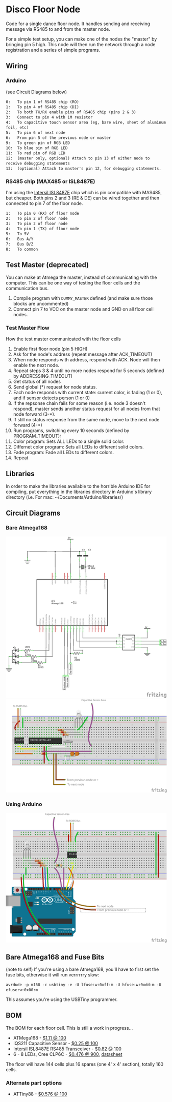 Disco Floor Node
================

Code for a single dance floor node. It handles sending and
receiving message via RS485 to and from the master node.

For a simple test setup, you can make one of the nodes the "master"
by bringing pin 5 high. This node will then run the network through
a node registration and a series of simple programs.

## Wiring

### Arduino

(see Circuit Diagrams below)

```
0:   To pin 1 of RS485 chip (RO)
1:   To pin 4 of RS485 chip (DI)
2:   To both TX/RX enable pins of RS485 chip (pins 2 & 3)
3:   Connect to pin 4 with 1M resistor
4:   To capacitive touch sensor area (eg, bare wire, sheet of aluminum foil, etc)
5:   To pin 6 of next node
6:   From pin 5 of the previous node or master
9:   To green pin of RGB LED
10:  To blue pin of RGB LED
11:  To red pin of RGB LED
12:  (master only, optional) Attach to pin 13 of either node to receive debugging statements
13:  (optional) Attach to master's pin 12, for debugging statements.
```

### RS485 chip (MAX485 or ISL8487E)

I'm using the [Intersil ISL8487E](http://www.digikey.com/product-detail/en/ISL8487EIBZ/ISL8487EIBZ-ND/1034816) chip
which is pin compatible with MAS485, but cheaper. Both pins 2 and 3 (RE & DE) can be wired together and then connected
to pin 7 of the floor node.

```
1:   To pin 0 (RX) of floor node
2:   To pin 2 of floor node
3:   To pin 2 of floor node
4:   To pin 1 (TX) of floor node
5:   To 5V
6:   Bus A/Y
7:   Bus B/Z
8:   To common
```

## Test Master (deprecated)

You can make at Atmega the master, instead of communicating with the computer. This can be one way of testing the floor cells and the communication bus.

1. Compile program with `DUMMY_MASTER` defined (and make sure those blocks are uncommented)
2. Connect pin 7 to VCC on the master node and GND on all floor cell nodes.

### Test Master Flow

How the test master communicated with the floor cells

1. Enable first floor node (pin 5 HIGH)
2. Ask for the node's address (repeat message after ACK_TIMEOUT)
3. When node responds with address, respond with ACK. Node will then enable the next node.
4. Repeat steps 3 & 4 until no more nodes respond for 5 seconds (defined by ADDRESSING_TIMEOUT)
5. Get status of all nodes
  1. Send global (*) request for node status.
  2. Each node responds with current state: current color, is fading (1 or 0), and if sensor detects person (1 or 0)
  3. If the repsonse chain fails for some reason (i.e. node 3 doesn't respond), master sends another status
     request for all nodes from that node forward (3-*).
  4. If still no status response from the same node, move to the next node forward (4-*)
6. Run programs, switching every 10 seconds (defined by PROGRAM_TIMEOUT):
  1. Color program: Sets ALL LEDs to a single solid color.
  2. Differnet color program: Sets all LEDs to different solid colors.
  3. Fade program: Fade all LEDs to different colors.
  4. Repeat

## Libraries

In order to make the libraries available to the horrible Arduino IDE for compiling, put everything in the libraries directory
in Arduino's library directory (i.e. For mac: ~/Documents/Arduino/libraries/)

## Circuit Diagrams

### Bare Atmega168
![Schematic](/Arduino/DiscoFloorNode/circuit/DiscoFloor_schem.png)
![BreadBoard](/Arduino/DiscoFloorNode/circuit/DiscoFloor_breadboard.png)

### Using Arduino
![Arduino](/Arduino/DiscoFloorNode/circuit/Arduino_breadboard.png)

## Bare Atmega168 and Fuse Bits
(note to self)
If you're using a bare Atmega168, you'll have to first set the fuse bits, otherwise it will run verrrrrry slow:
```
avrdude -p m168 -c usbtiny -e -U lfuse:w:0xff:m -U hfuse:w:0xdd:m -U efuse:w:0x00:m
```
This assumes you're using the USBTiny programmer.

## BOM
The BOM for each floor cell. This is still a work in progress...

 * ATMega168 - [$1.11 @ 100](http://www.mouser.com/ProductDetail/Atmel/ATMEGA168PB-AU/?qs=sGAEpiMZZMu9ReDVvI6ax8DxQ%252bQivSYSPREPHokDdWBsFWHIf38bWQ%3d%3d)
 * IQS211 Capacitive Sensor - [$0.25 @ 100](http://www.mouser.com/ProductDetail/Azoteq/IQS211-00000000-TSR/?qs=sGAEpiMZZMsgNhPy3wz0s8Jk1JcR4n4y3Mm342ZDVxo%3d)
 * Intersil ISL8487E RS485 Transceiver - [$0.82 @ 100](http://www.digikey.com/product-detail/en/ISL8487EIBZ/ISL8487EIBZ-ND/1034816)
 * 6 - 8 LEDs, Cree CLP6C - [$0.476 @ 900](http://www.mouser.com/Search/ProductDetail.aspx?R=CLP6C-FKB-CK1P1G1BB7R3R3virtualkey57280000virtualkey941-P6CFKBCK1P1G17R3), [datasheet](http://media.digikey.com/pdf/Data%20Sheets/CREE%20Power/CLP6C-FKB.pdf)

The floor will have 144 cells plus 16 spares (one 4' x 4' section), totally 160 cells.

 ### Alternate part options

 * ATTiny88 - [$0.576 @ 100](http://www.mouser.com/ProductDetail/Atmel/ATTINY88-MU/?qs=sGAEpiMZZMu9ReDVvI6axzXTfdp%252beU5qfpRN1%252bDV8GM%3d)
